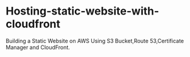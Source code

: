 # Hosting-static-website-with-cloudfront
Building a Static Website on AWS Using S3 Bucket,Route 53,Certificate Manager and CloudFront.
